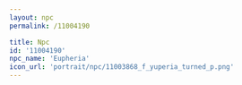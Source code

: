 ```yaml
---
layout: npc
permalink: /11004190

title: Npc
id: '11004190'
npc_name: 'Eupheria'
icon_url: 'portrait/npc/11003868_f_yuperia_turned_p.png'
---
```

